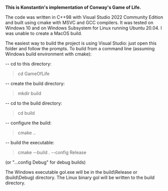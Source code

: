 **This is Konstantin's implementation of Conway's Game of Life.**
  
The code was written in C++98 with Visual Studio 2022 Community Edition and built using cmake 
with MSVC and GCC compilers. It was tested on Windows 10 and on Windows Subsystem for Linux running 
Ubuntu 20.04. I was unable to create a MacOS build.

The easiest way to build the project is using Visual Studio: just open this folder and follow 
the prompts. To build from a command line (assuming Windows build environment with cmake):

-- cd to this directory:
>cd GameOfLife

-- create the build directory:  
>mkdir build

-- cd to the build directory:  
>cd build

-- configure the build:  
>cmake ..

-- build the executable: 
>cmake --build . --config Release

(or "...config Debug" for debug builds) 

The Windows executable gol.exe will be in the build\Release or (build\Debug) directory.
The Linux binary gol will be written to the build directory.

